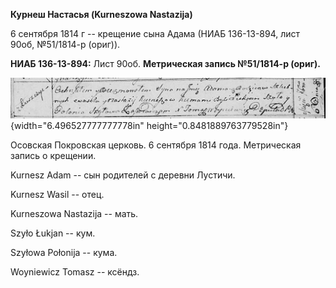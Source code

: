**Курнеш Настасья (Kurneszowa Nastazija)**

6 сентября 1814 г -- крещение сына Адама (НИАБ 136-13-894, лист 90об,
№51/1814-р (ориг)).

**НИАБ 136-13-894:** Лист 90об. **Метрическая запись №51/1814-р
(ориг).**

![](./media/e499b6f9ca17c3537fa92ba0ad5f1b8a8060a456.png){width="6.496527777777778in"
height="0.8481889763779528in"}

Осовская Покровская церковь. 6 сентября 1814 года. Метрическая запись о
крещении.

Kurnesz Adam -- сын родителей с деревни Лустичи.

Kurnesz Wasil -- отец.

Kurneszowa Nastazija -- мать.

Szyło Łukjan -- кум.

Szyłowa Połonija -- кума.

Woyniewicz Tomasz -- ксёндз.
